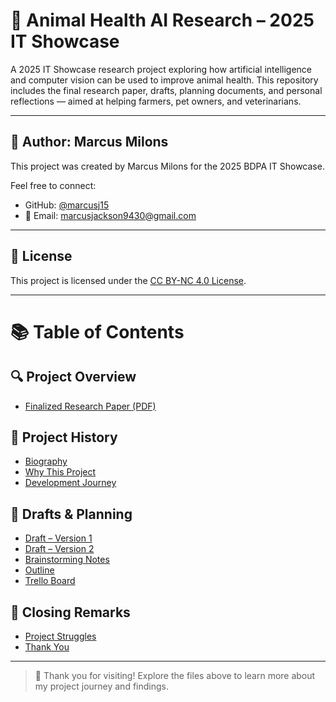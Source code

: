 # 🐾 Animal Health AI Research – 2025 IT Showcase

A 2025 IT Showcase research project exploring how artificial intelligence and computer vision can be used to improve animal health. This repository includes the final research paper, drafts, planning documents, and personal reflections — aimed at helping farmers, pet owners, and veterinarians.

---

## 👤 Author: Marcus Milons
This project was created by Marcus Milons for the 2025 BDPA IT Showcase.

Feel free to connect:
- GitHub: [@marcusj15](https://github.com/marcusj15)
- 📧 Email: marcusjackson9430@gmail.com

---

## 📜 License
This project is licensed under the [CC BY-NC 4.0 License](https://creativecommons.org/licenses/by-nc/4.0/).

---

# 📚 Table of Contents

## 🔍 Project Overview
- [Finalized Research Paper (PDF)](./project_papers/finalized_paper.pdf)

## 🧾 Project History
- [Biography](./project_history/biography.md)
- [Why This Project](./project_history/why_this_project.md)
- [Development Journey](./project_history/project_dev_journey.md)

## 📄 Drafts & Planning
- [Draft – Version 1](./project_papers/drafted_papers/paper_v1_initial.md)
- [Draft – Version 2](./project_papers/drafted_papers/paper_v2_revised.md)
- [Brainstorming Notes](./project_documents/petscope_brainstorming.md)
- [Outline](./project_documents/petscope_outline.md)
- [Trello Board](./project_documents/petscope_trelloboard.md)

## 🎤 Closing Remarks
- [Project Struggles](./closing_remarks/project_struggles.md)
- [Thank You](./closing_remarks/thank_you.md)

---

> 🐾 Thank you for visiting! Explore the files above to learn more about my project journey and findings.
